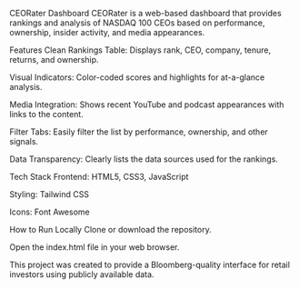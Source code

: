 CEORater Dashboard
CEORater is a web-based dashboard that provides rankings and analysis of NASDAQ 100 CEOs based on performance, ownership, insider activity, and media appearances.

Features
Clean Rankings Table: Displays rank, CEO, company, tenure, returns, and ownership.

Visual Indicators: Color-coded scores and highlights for at-a-glance analysis.

Media Integration: Shows recent YouTube and podcast appearances with links to the content.

Filter Tabs: Easily filter the list by performance, ownership, and other signals.

Data Transparency: Clearly lists the data sources used for the rankings.

Tech Stack
Frontend: HTML5, CSS3, JavaScript

Styling: Tailwind CSS

Icons: Font Awesome

How to Run Locally
Clone or download the repository.

Open the index.html file in your web browser.

This project was created to provide a Bloomberg-quality interface for retail investors using publicly available data.
